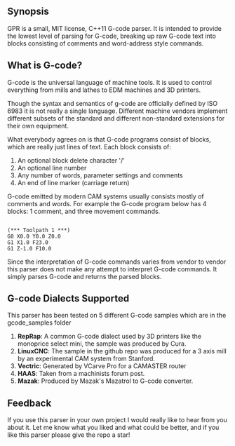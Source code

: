 ## Synopsis

GPR is a small, MIT license, C++11 G-code parser. It is intended to provide the lowest
level of parsing for G-code, breaking up raw G-code text into blocks consisting of
comments and word-address style commands.

## What is G-code?

G-code is the universal language of machine tools. It is used to control everything from mills and lathes to EDM machines and 3D printers.

Though the syntax and semantics of g-code are officially defined by ISO 6983 it is not really a single language. Different machine vendors implement different subsets of the standard and different non-standard extensions for their own equipment.

What everybody agrees on is that G-code programs consist of blocks, which are really just lines of text. Each block consists of:

1. An optional block delete character '/'
2. An optional line number
3. Any number of words, parameter settings and comments
4. An end of line marker (carriage return)

G-code emitted by modern CAM systems usually consists mostly of comments and words.
For example the G-code program below has 4 blocks: 1 comment, and three movement
commands.

```

(*** Toolpath 1 ***)
G0 X0.0 Y0.0 Z0.0
G1 X1.0 F23.0
G1 Z-1.0 F10.0

```

Since the interpretation of G-code commands varies from vendor to vendor this parser does not make any attempt to interpret G-code commands. It simply parses G-code and returns the parsed blocks.

## G-code Dialects Supported

This parser has been tested on 5 different G-code samples which are in the gcode_samples folder

1. **RepRap**: A common G-code dialect used by 3D printers like the monoprice select mini, the sample was produced by Cura.
2. **LinuxCNC**: The sample in the github repo was produced for a 3 axis mill by an experimental CAM system from Stanford.
3. **Vectric**: Generated by VCarve Pro for a CAMASTER router
4. **HAAS**: Taken from a machinists forum post.
5. **Mazak**: Produced by Mazak's Mazatrol to G-code converter.

## Feedback

If you use this parser in your own project I would really like to hear from you
about it. Let me know what you liked and what could be better, and if you like
this parser please give the repo a star!
